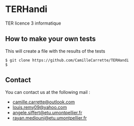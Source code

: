 # TERHandi
TER licence 3 informatique

## How to make your own tests 
This will create a file with the results of the tests

```
$ git clone https://github.com/CamilleCarrette/TERHandi
$ 

```

## Contact

You can contact us at the following mail :
* camille.carrette@outlook.com
* louis.remy09@yahoo.com
* angele.siffert@etu.umontpellier.fr
* rayan.mediouni@etu.umontpellier.fr